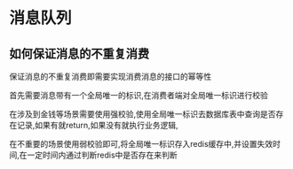 # 消息队列

## 如何保证消息的不重复消费

保证消息的不重复消费即需要实现消费消息的接口的幂等性

首先需要消息带有一个全局唯一的标识,在消费者端对全局唯一标识进行校验

在涉及到金钱等场景需要使用强校验,使用全局唯一标识去数据库表中查询是否存在记录,如果有就return,如果没有就执行业务逻辑,

在不重要的场景使用弱校验即可,将全局唯一标识存入redis缓存中,并设置失效时间,在一定时间内通过判断redis中是否存在来判断